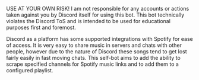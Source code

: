USE AT YOUR OWN RISK! I am not responsible for any accounts or actions taken against you by Discord itself for using this bot. This bot technically violates the Discord ToS and is intended to be used for educational purposes first and foremost.

Discord as a platform has some supported integrations with Spotify for ease of access. It is very easy to share music in servers and chats with other people, however due to the nature of Discord these songs tend to get lost fairly easily in fast moving chats. This self-bot aims to add the ability to scrape specified channels for Spotify music links and to add them to a configured playlist.